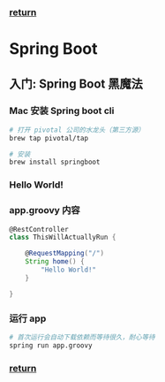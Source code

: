 ### [return](../README.md)

# Spring Boot

## 入门: Spring Boot 黑魔法

### Mac 安装 Spring boot cli

```bash
# 打开 pivotal 公司的水龙头（第三方源）
brew tap pivotal/tap

# 安装
brew install springboot
```

### Hello World!

### app.groovy 内容

```groovy
@RestController
class ThisWillActuallyRun {

    @RequestMapping("/")
    String home() {
        "Hello World!"
    }

}
```

### 运行 app

```bash
# 首次运行会自动下载依赖而等待很久，耐心等待
spring run app.groovy
```

### [return](../README.md)